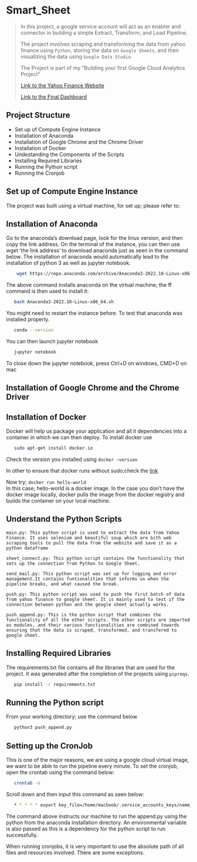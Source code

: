 # Smart_Sheet
>In this project, a google service account will act as an enabler and connector in building a simple Extract, Transform, and Load Pipeline.
>
>The project involves scraping and transforming the data from yahoo finance using `Python`, storing the data on `Google Sheets`, and then visualizing the data using `Google Data Studio`.
>
>The Project is part of my "Building your first Google Cloud Analytics Project"
>
>[Link to the Yahoo Finance Website](https://finance.yahoo.com/crypto/?.tsrc=fin-srch&offset=0&count=15)
>
>[Link to the Final Dashboard](https://datastudio.google.com/reporting/9ce9b40b-7ae9-436c-929d-e2eb44efcc29) 


## Project Structure

- Set up of Compute Engine Instance
- Installation of Anaconda
- Installation of Google Chrome and the Chrome Driver
- Installation of Docker
- Undestanding the Components of the Scripts
- Installing Required Libraries
- Running the Python script
- Running the Cronjob
 
## Set up of Compute Engine Instance
The project was built using a virtual machine, for set up; please refer to: 

## Installation of Anaconda
Go to the anaconda’s download page, look for the linux version, and then copy the link address. On the terminal of the instance, you can then use wget ‘the link address’ to download anaconda just as seen in the command below. The installation of anaconda would automatically lead to the installation of python 3 as well as jupyter notebook.

```bash
    wget https://repo.anaconda.com/archive/Anaconda3-2022.10-Linux-x86_64.sh
```
The above command installs anaconda on the virtual machine; the ff command is then used to install it:
```bash
   bash Anaconda3-2022.10-Linux-x86_64.sh
```
You might need to restart the instance before. To test that anaconda was installed properly.
```bash
   conda --version
```
You can then launch jupyter notebook
```bash
   jupyter notebook
```
To close down the jupyter notebook, press Ctrl+D on windows, CMD+D on mac

## Installation of Google Chrome and the Chrome Driver

## Installation of Docker
Docker will help us package your application and all it dependencies into a container in which we can then deploy. To install docker use
```bash
   sudo apt-get install docker.io
```
Check the version you installed using `docker —version`

In other to ensure that docker runs without sudo;check the [link](https://github.com/sindresorhus/guides/blob/main/docker-without-sudo.md)

Now try; `docker run hello-world`	
In this case; hello-world is a docker image. In the case you don’t have the docker image locally, docker pulls the image from the docker registry and builds the container on your local machine.

## Understand the Python Scripts
```
main.py: This python script is used to extract the data from Yahoo Finance. It uses selenium and beautiful soup which are bith web scraping tools to pull the data from the website and save it as a python dataframe
```
```
sheet_connect.py: This python script contains the functionality that sets up the connection from Python to Google Sheet. 
```
```
send_mail.py: This python script was set up for logging and error management.It contains funtionalities that informs us when the pipeline breaks, and what caused the break.
```
```
push.py: This python script was used to push the first batch of data from yahoo finance to google sheet. It is mainly used to test if the connection between python and the google sheet actually works.
```
```
push_append.py: This is the python script that combines the functionality of all the other scripts. The other scripts are imported as modules, and their various functionalities are combined towards ensuring that the data is scraped, transformed, and transfered to google sheet.
```

## Installing Required Libraries
The requirements.txt file contains all the libraries that are used for the project. It was generated after the completion of the projects using `pipreqs`. 
```bash
   pip install -r requirements.txt
```

## Running the Python script
From your working directory; use the command below 
```bash
   python3 push_append.py
```
## Setting up the CronJob
This is one of the major reasons, we are using a google cloud virtual image, we want to be able to run the pipeline every minute.
To set the cronjob, open the crontab using the command below:
```bash
   crontab -e
```
Scroll down and then input this command as seen below:
```bash
   * * * * * export key_file=/home/macbook/.service_accounts_keys/name_of_service_account_key.json; /home/macbook/anaconda3/bin/python3 ~/Smart_Sheet/push_append.py
```
The command above instructs our machine to run the append.py using the python from the anaconda installation directory. An environmental variable is also passed as this is a dependency for the python script to run successfully.

When running cronjobs, it is very important to use the absolute path of all files and resources involved. There are some exceptions.

